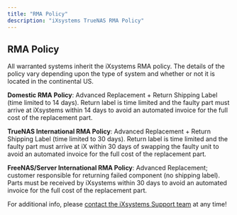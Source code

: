 ```yaml
---
title: "RMA Policy"
description: "iXsystems TrueNAS RMA Policy"
---
```


## RMA Policy

All warranted systems inherit the iXsystems RMA policy. The details of the policy vary depending upon the type of system and whether or not it is located in the continental US.

**Domestic RMA Policy**: Advanced Replacement + Return Shipping Label (time limited to 14 days). Return label is time limited and the faulty part must arrive at iXsystems within 14 days to avoid an automated invoice for the full cost of the replacement part.

**TrueNAS International RMA Policy**: Advanced Replacement + Return Shipping Label (time limited to 30 days). Return label is time limited and the faulty part must arrive at iX within 30 days of swapping the faulty unit to avoid an automated invoice for the full cost of the replacement part.

**FreeNAS/Server International RMA Policy**: Advanced Replacement; customer responsible for returning failed component (no shipping label). Parts must be received by iXsystems within 30 days to avoid an automated invoice for the full cost of the replacement part.

For additional info, please [contact the iXsystems Support team](https://www.truenas.com/docs/hub/additional-topics/support/#contacting-ixsystems-support) at any time!
